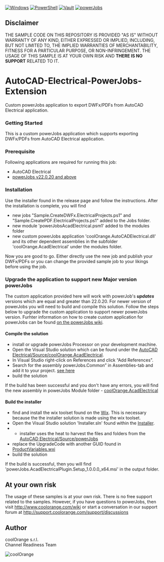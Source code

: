 [![Windows](https://img.shields.io/badge/Platform-Windows-lightgray.svg)](https://www.microsoft.com/en-us/windows/)
[![PowerShell](https://img.shields.io/badge/PowerShell-5-blue.svg)](https://microsoft.com/PowerShell/)
[![Vault](https://img.shields.io/badge/Autodesk%20Vault-2021-yellow.svg)](https://www.autodesk.com/products/vault/)
[![powerJobs](https://img.shields.io/badge/coolOrange%20powerJobs-21-orange.svg)](https://www.coolorange.com/en-eu/enhance.html#powerJobs)
## Disclaimer
THE SAMPLE CODE ON THIS REPOSITORY IS PROVIDED "AS IS" WITHOUT WARRANTY OF ANY KIND, EITHER EXPRESSED OR IMPLIED, INCLUDING, BUT NOT LIMITED TO, THE IMPLIED WARRANTIES OF MERCHANTABILITY, FITNESS FOR A PARTICULAR PURPOSE, OR NON-INFRINGEMENT.
THE USAGE OF THIS SAMPLE IS AT YOUR OWN RISK AND **THERE IS NO SUPPORT** RELATED TO IT.
# AutoCAD-Electrical-PowerJobs-Extension
Custom powerJobs application to export DWFx/PDFs from AutoCAD Electrical application.
### Getting Started
This is a custom powerJobs application which supports exporting DWFx/PDFs from AutoCAD Electrical application. 

### Prerequisite
Following applications are required for running this job:
- AutoCAD Electrical
- [powerJobs v22.0.20 and above](https://www.coolorange.com/powerjobs)
### Installation
Use the installer found in the release page and follow the instructions. After the installation is complete, you will find 
- new jobs "Sample.CreateDWFx.ElectricalProjects.ps1" and "Sample.CreatePDF.ElectricalProjects.ps1" added to the Jobs folder. 
- new module 'powerJobsAcadElectrical.psm1' added to the modules folder 
- new custom powerJobs application 'coolOrange.AutoCADElectrical.dll' and its other dependent assemblies in the subfolder 'coolOrange.AcadElectrical' under the modules folder.

Now you are good to go. Either directly use the new job and publish your DWFx/PDFs or you can change the provided sample job to your likings before using the job.

### Upgrade the application to support new Major version powerJobs
The custom application provided here will work with powerJob's <b><i>updates</i></b> versions which are equal and greater than 22.0.20. For newer version of powerJobs you will need to build and compile this solution. Follow the steps below to upgrade the custom application to support newer powerJobs version. 
Furhter information on how to create custom application for powerJobs can be found [on the powerJobs wiki](https://doc.coolorange.com/projects/coolorange-powerjobsprocessordocs/en/stable/jobprocessor/applications.html#custom-applications).

#### Compile the solution
- install or upgrade powerJobs Processor on your development machine. 
- Open the Visual Studio solution which can be found under the [AutoCAD Electrical/Source/coolOrange.AcadElectrical](AutoCAD%20Electrical/Source/coolOrange.AcadElectrical).
- In Visual Studio right-click on References and click “Add References”.
- Search for the assembly powerJobs.Common” in Assemblies-tab and add it to your project.
[see here](https://doc.coolorange.com/projects/coolorange-powerjobsprocessordocs/en/stable/_images/vs_add_reference.png)
- build the solution

If the build has been successful and you don't have any errors, you will find the new assembly in powerJobs Module folder - [coolOrange.AcadElectrical](AutoCAD%20Electrical/Source/powerJobs/Modules/coolOrange.AcadElectrical/)
#### Build the installer
- find and install the wix toolset found on the [Wix](https://wixtoolset.org/). This is necessary because the the installer solution is made using the wix toolset.
- Open the Visual Studio solution 'Installer.sln' found within the [Installer](AutoCAD%20Electrical/Installer).
- - installer uses the heat to harvest the files and folders from the [AutoCAD Electrical/Source/powerJobs](AutoCAD%20Electrical/Source/powerJobs)
- replace the UpgradeCode with another GUID found in [ProductVariables.wxi](/Installer/powerJobs.AcadElectricalPlugin.Setup/Includes/)
- build the solution

If the build is successful, then you will find 'powerJobs.AcadElectricalPlugin.Setup_1.0.0.0_x64.msi' in the output folder.

## At your own risk
The usage of these samples is at your own risk. There is no free support related to the samples. However, if you have questions to powerJobs, then visit http://www.coolorange.com/wiki or start a conversation in our support forum at http://support.coolorange.com/support/discussions

## Author
coolOrange s.r.l.  
Channel Readiness Team

![coolOrange](https://user-images.githubusercontent.com/36075173/46519882-4b518880-c87a-11e8-8dab-dffe826a9630.png)
